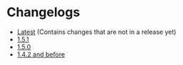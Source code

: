 # Changelogs

- [Latest](latest) (Contains changes that are not in a release yet)
- [1.5.1](1.5.1)
- [1.5.0](1.5.0)
- [1.4.2 and before](changelog-pre)
